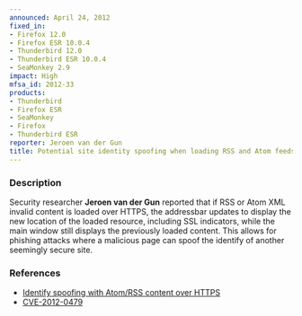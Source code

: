 ```yaml
---
announced: April 24, 2012
fixed_in:
- Firefox 12.0
- Firefox ESR 10.0.4
- Thunderbird 12.0
- Thunderbird ESR 10.0.4
- SeaMonkey 2.9
impact: High
mfsa_id: 2012-33
products:
- Thunderbird
- Firefox ESR
- SeaMonkey
- Firefox
- Thunderbird ESR
reporter: Jeroen van der Gun
title: Potential site identity spoofing when loading RSS and Atom feeds
---
```


<h3>Description</h3>

<p>Security researcher <strong>Jeroen van der Gun</strong> reported that if RSS
or Atom XML invalid content is loaded over HTTPS, the addressbar updates to
display the new location of the loaded resource, including SSL indicators, while
the main window still displays the previously loaded content. This allows for
phishing attacks where a malicious page can spoof the identify of another
seemingly secure site.
</p>


<h3>References</h3>

<ul>
  <li><a href="https://bugzilla.mozilla.org/show_bug.cgi?id=714631">
      Identify spoofing with Atom/RSS content over HTTPS</a></li>
  <li><a href="http://cve.mitre.org/cgi-bin/cvename.cgi?name=CVE-2012-0479" class="ex-ref">CVE-2012-0479</a></li>
</ul>



